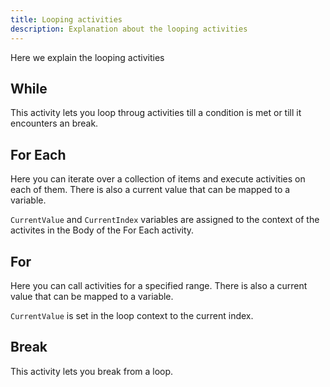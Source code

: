 ```yaml
---
title: Looping activities
description: Explanation about the looping activities
---
```


Here we explain the looping activities

## While
This activity lets you loop throug activities till a condition is met or till it encounters an break.

## For Each
Here you can iterate over a collection of items and execute activities on each of them.
There is also a current value that can be mapped to a variable.

`CurrentValue` and `CurrentIndex` variables are assigned to the context of the activites in the Body of the For Each activity.

## For
Here you can call activities for a specified range.
There is also a current value that can be mapped to a variable.

`CurrentValue` is set in the loop context to the current index.

## Break
This activity lets you break from a loop.
